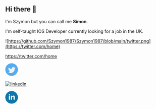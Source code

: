 ## Hi there 👋

 I'm Szymon but you can call me **Simon**.
 
 I'm self-taught IOS Developer currently looking for a job in the UK. 
 
![https://github.com/Szymon1987/Szymon1987/blob/main/twitter.png](https://twitter.com/home)

https://twitter.com/home

[<img src='https://github.com/Szymon1987/Szymon1987/blob/main/twitter.png' alt='linkedin' height='40'>](https://www.linkedin.com/in/https://www.linkedin.com/in/szymon-tadrzak-41b741146//)



[<img src='https://cdn.jsdelivr.net/npm/simple-icons@3.0.1/icons/linkedin.svg' alt='linkedin' height='40'>](https://www.linkedin.com/in/https://twitter.com/home//)


[<img src='https://github.com/Szymon1987/Szymon1987/blob/main/linkedin.png' alt='linkedin' height='40'>](https://www.linkedin.com/in/https://www.linkedin.com/in/szymon-tadrzak-41b741146/)

